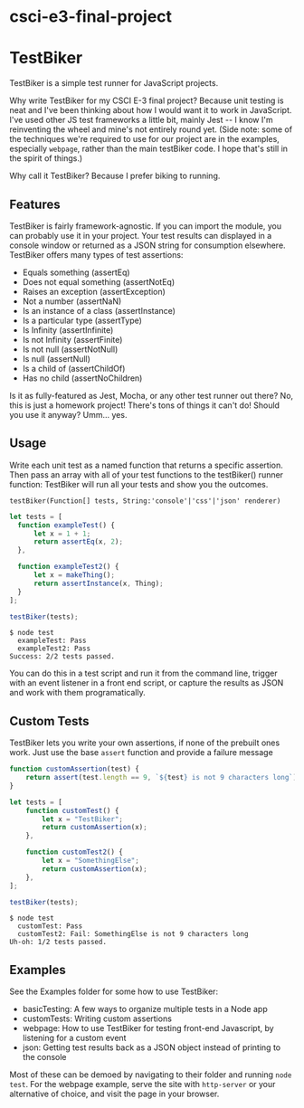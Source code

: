 # csci-e3-final-project

# TestBiker

TestBiker is a simple test runner for JavaScript projects. 

Why write TestBiker for my CSCI E-3 final project? Because unit testing is neat and I've been thinking about how I would want it to work in JavaScript. I've used other JS test frameworks a little bit, mainly Jest -- I know I'm reinventing the wheel and mine's not entirely round yet. (Side note: some of the techniques we're required to use for our project are in the examples, especially `webpage`, rather than the main testBiker code. I hope that's still in the spirit of things.)

Why call it TestBiker? Because I prefer biking to running.

## Features

TestBiker is fairly framework-agnostic. If you can import the module, you can probably use it in your project. Your test results can displayed in a console window or returned as a JSON string for consumption elsewhere. TestBiker offers many types of test assertions:

-   Equals something (assertEq)
-   Does not equal something (assertNotEq)
-   Raises an exception (assertException)
-   Not a number (assertNaN)
-   Is an instance of a class (assertInstance)
-   Is a particular type (assertType)
-   Is Infinity (assertInfinite)
-   Is not Infinity (assertFinite)
-   Is not null (assertNotNull)
-   Is null (assertNull)
-   Is a child of (assertChildOf)
-   Has no child (assertNoChildren)

Is it as fully-featured as Jest, Mocha, or any other test runner out there? No, this is just a homework project! There's tons of things it can't do! Should you use it anyway? Umm... yes.

## Usage

Write each unit test as a named function that returns a specific assertion. Then pass an array with all of your test functions to the testBiker() runner function: TestBiker will run all your tests and show you the outcomes.

`testBiker(Function[] tests, String:'console'|'css'|'json' renderer)`

```javascript
let tests = [
  function exampleTest() {
      let x = 1 + 1;
      return assertEq(x, 2);
  },

  function exampleTest2() {
      let x = makeThing();
      return assertInstance(x, Thing);
  }
];

testBiker(tests);
```

```
$ node test
  exampleTest: Pass
  exampleTest2: Pass
Success: 2/2 tests passed.
```

You can do this in a test script and run it from the command line, trigger with an event listener in a front end script, or capture the results as JSON and work with them programatically.

## Custom Tests

TestBiker lets you write your own assertions, if none of the prebuilt ones work. Just use the base `assert` function and provide a failure message

```javascript
function customAssertion(test) {
    return assert(test.length == 9, `${test} is not 9 characters long`);
}

let tests = [
    function customTest() {
        let x = "TestBiker";
        return customAssertion(x);
    },

    function customTest2() {
        let x = "SomethingElse";
        return customAssertion(x);
    },
];

testBiker(tests);
```

```
$ node test
  customTest: Pass
  customTest2: Fail: SomethingElse is not 9 characters long
Uh-oh: 1/2 tests passed.
```

## Examples

See the Examples folder for some how to use TestBiker:

-   basicTesting: A few ways to organize multiple tests in a Node app
-   customTests: Writing custom assertions
-   webpage: How to use TestBiker for testing front-end Javascript, by listening for a custom event
-   json: Getting test results back as a JSON object instead of printing to the console

Most of these can be demoed by navigating to their folder and running `node test`. For the webpage example, serve the site with `http-server` or your alternative of choice, and visit the page in your browser.
